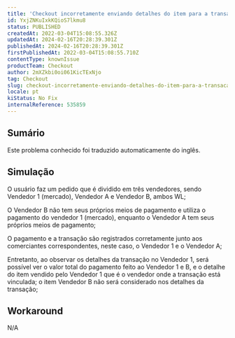 ```yaml
---
title: 'Checkout incorretamente enviando detalhes do item para a transação'
id: YxjZNKuIxkKQioS7lkmu8
status: PUBLISHED
createdAt: 2022-03-04T15:08:55.326Z
updatedAt: 2024-02-16T20:28:39.301Z
publishedAt: 2024-02-16T20:28:39.301Z
firstPublishedAt: 2022-03-04T15:08:55.710Z
contentType: knownIssue
productTeam: Checkout
author: 2mXZkbi0oi061KicTExNjo
tag: Checkout
slug: checkout-incorretamente-enviando-detalhes-do-item-para-a-transacao
locale: pt
kiStatus: No Fix
internalReference: 535859
---
```


## Sumário

<div class="alert alert-info">
  <p>Este problema conhecido foi traduzido automaticamente do inglês.</p>
</div>



## Simulação


O usuário faz um pedido que é dividido em três vendedores, sendo Vendedor 1 (mercado), Vendedor A e Vendedor B, ambos WL;


O Vendedor B não tem seus próprios meios de pagamento e utiliza o pagamento do vendedor 1 (mercado), enquanto o Vendedor A tem seus próprios meios de pagamento;

O pagamento e a transação são registrados corretamente junto aos comerciantes correspondentes, neste caso, o Vendedor 1 e o Vendedor A;

Entretanto, ao observar os detalhes da transação no Vendedor 1, será possível ver o valor total do pagamento feito ao Vendedor 1 e B, e o detalhe do item vendido pelo Vendedor 1 que é o vendedor onde a transação está vinculada; o item Vendedor B não será considerado nos detalhes da transação;




## Workaround


N/A


##

